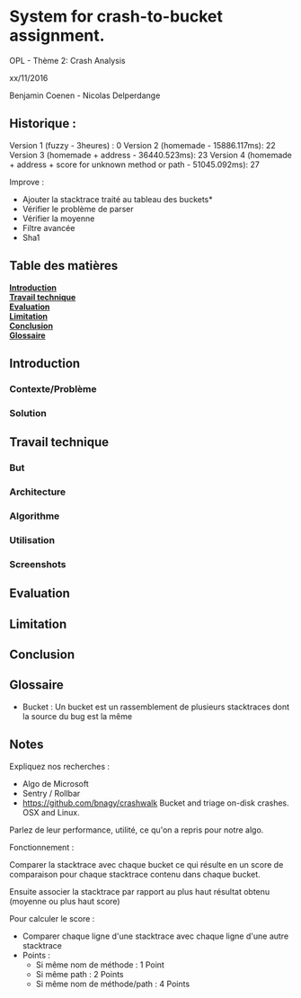 # System for crash-to-bucket assignment.

OPL - Thème 2: Crash Analysis

xx/11/2016

Benjamin Coenen - Nicolas Delperdange


## Historique :

Version 1 (fuzzy - 3heures) : 0
Version 2 (homemade - 15886.117ms): 22
Version 3 (homemade + address - 36440.523ms): 23
Version 4 (homemade + address + score for unknown method or path - 51045.092ms): 27


Improve :
- Ajouter la stacktrace traité au tableau des buckets*
- Vérifier le problème de parser
- Vérifier la moyenne
- Filtre avancée
- Sha1

## Table des matières
**[Introduction](#introduction)**  
**[Travail technique](#travail-technique)**  
**[Evaluation](#evaluation)**  
**[Limitation](#limitation)**  
**[Conclusion](#conclusion)**  
**[Glossaire](#glossaire)**

## Introduction


### Contexte/Problème


### Solution




## Travail technique
### But


### Architecture


### Algorithme


### Utilisation


### Screenshots


## Evaluation



## Limitation


## Conclusion



## Glossaire
- Bucket : Un bucket est un rassemblement de plusieurs stacktraces dont la source du bug est la même

## Notes

Expliquez nos recherches :
- Algo de Microsoft
- Sentry / Rollbar
- https://github.com/bnagy/crashwalk Bucket and triage on-disk crashes. OSX and Linux.

Parlez de leur performance, utilité, ce qu'on a repris pour notre algo.



Fonctionnement :

Comparer la stacktrace avec chaque bucket ce qui résulte en un score de comparaison
pour chaque stacktrace contenu dans chaque bucket.

Ensuite associer la stacktrace par rapport au plus haut résultat obtenu (moyenne ou plus haut score)


Pour calculer le score :
- Comparer chaque ligne d'une stacktrace avec chaque ligne d'une autre stacktrace
- Points :
  - Si même nom de méthode : 1 Point
  - Si même path : 2 Points
  - Si même nom de méthode/path : 4 Points
